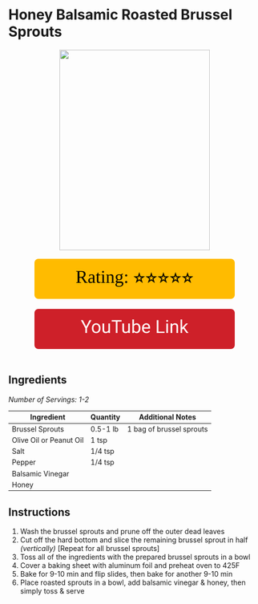 # Honey Balsamic Roasted Brussel Sprouts
<p align="center">
  <img src="images/honey-balsamic-roasted-brussel-sprouts.jpg" width="300" height="400">
</p>

<div align="center">
  <img src="../graphics/svg/stars-5.svg" alt="Rating">
</div>

<br>

<div align="center">
  <a href="https://youtu.be/t4kMVn3ZqlA?t=93">
    <img src="../graphics/svg/link-button-youtube.svg" alt="YouTube Link">
  </a>
</div>

<br>

## Ingredients
*Number of Servings: 1-2*

| Ingredient | Quantity | Additional Notes |
| --- | --- | --- |
| Brussel Sprouts | 0.5-1 lb | 1 bag of brussel sprouts |
| Olive Oil or Peanut Oil | 1 tsp |
| Salt | 1/4 tsp |
| Pepper | 1/4 tsp |
| Balsamic Vinegar |
| Honey |

## Instructions
1. Wash the brussel sprouts and prune off the outer dead leaves
2. Cut off the hard bottom and slice the remaining brussel sprout in half *(vertically)* [Repeat for all brussel sprouts]
3. Toss all of the ingredients with the prepared brussel sprouts in a bowl
4. Cover a baking sheet with aluminum foil and preheat oven to 425F
5. Bake for 9-10 min and flip slides, then bake for another 9-10 min
6. Place roasted sprouts in a bowl, add balsamic vinegar & honey, then simply toss & serve
